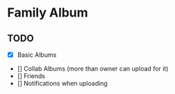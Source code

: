 # Family Album

## TODO

- [x] Basic Albums
- [] Collab Albums (more than owner can upload for it)
- [] Friends
- [] Notifications when uploading
